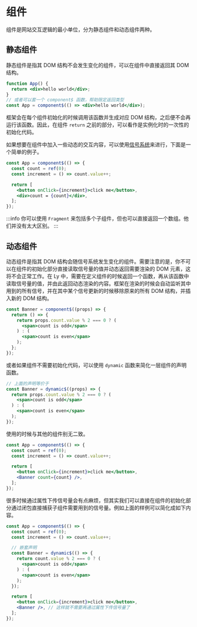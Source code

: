 # 组件

组件是网站交互逻辑的最小单位，分为静态组件和动态组件两种。

## 静态组件

静态组件是指其 DOM 结构不会发生变化的组件，可以在组件中直接返回其 DOM 结构。

```jsx
function App() {
  return <div>hello world</div>;
}
// 或者可以套一个 component$ 函数，帮助限定返回类型
const App = component$(() => <div>hello world</div>);
```

框架会在每个组件初始化的时候调用该函数并生成对应 DOM 结构，之后便不会再运行该函数。因此，在组件 `return` 之前的部分，可以看作是实例化时的一次性的初始化代码。

如果想要在组件中加入一些动态的交互内容，可以使用[信号系统](/signals)来进行，下面是一个简单的例子。

```jsx
const App = component$(() => {
  const count = ref(0);
  const increment = () => count.value++;

  return [
    <button onClick={increment}>click me</button>,
    <div>count = {count}</div>,
  ];
});
```

:::info
你可以使用 `Fragment` 来包括多个子组件，但也可以直接返回一个数组。他们并没有太大区别。
:::

## 动态组件

动态组件是指其 DOM 结构会随信号系统发生变化的组件。需要注意的是，你不可以在组件的初始化部分直接读取信号量的值并动态返回需要渲染的 DOM 元素，这将不会正常工作。在 Ly 中，需要在定义组件的时候返回一个函数，再从该函数中读取信号量的值，并由此返回动态渲染的内容。框架在渲染的时候会自动监听其中用到的所有信号，并在其中某个信号更新的时候移除原来的所有 DOM 结构，并插入新的 DOM 结构。

```jsx
const Banner = component$((props) => {
  return () => {
    return props.count.value % 2 === 0 ? (
      <span>count is odd</span>
    ) : (
      <span>count is even</span>
    );
  };
});
```

或者如果组件不需要初始化代码，可以使用 `dynamic` 函数来简化一层组件的声明函数。

```jsx
// 上面的声明等价于
const Banner = dynamic$((props) => {
  return props.count.value % 2 === 0 ? (
    <span>count is odd</span>
  ) : (
    <span>count is even</span>
  );
});
```

使用的时候与其他的组件别无二致。

```jsx
const App = component$(() => {
  const count = ref(0);
  const increment = () => count.value++;

  return [
    <button onClick={increment}>click me</button>,
    <Banner count={count} />,
  ];
});
```

很多时候通过属性下传信号量会有点麻烦，但其实我们可以直接在组件的初始化部分通过闭包直接捕获子组件需要用到的信号量。例如上面的样例可以简化成如下内容。

```jsx
const App = component$(() => {
  const count = ref(0);
  const increment = () => count.value++;

  // 嵌套声明
  const Banner = dynamic$(() => {
    return count.value % 2 === 0 ? (
      <span>count is odd</span>
    ) : (
      <span>count is even</span>
    );
  });

  return [
    <button onClick={increment}>click me</button>,
    <Banner />, // 这样就不需要再通过属性下传信号量了
  ];
});
```
